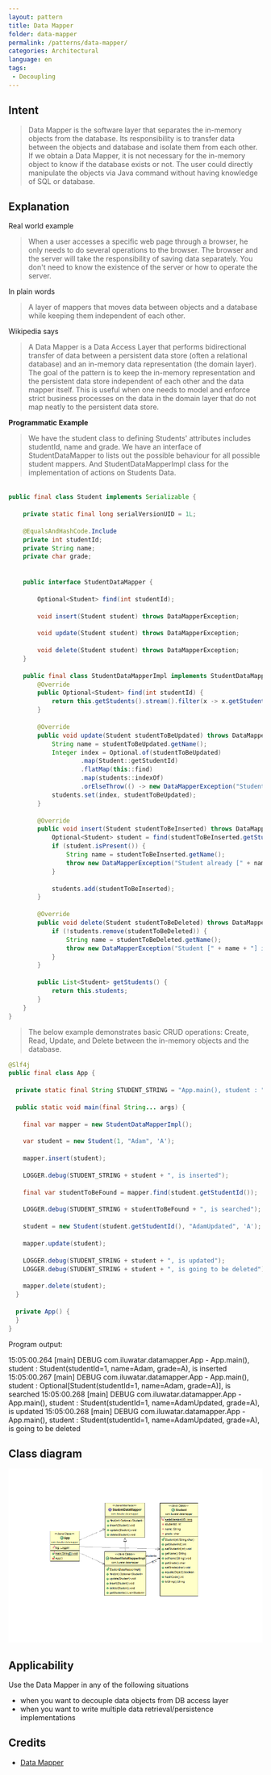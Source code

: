 ```yaml
---
layout: pattern
title: Data Mapper
folder: data-mapper
permalink: /patterns/data-mapper/
categories: Architectural
language: en
tags:
 - Decoupling
---
```


## Intent
>Data Mapper is the software layer that separates the in-memory objects from the database.
>Its responsibility is to transfer data between the objects and database and isolate them from each other. 
>If we obtain a Data Mapper, it is not necessary for the in-memory object to know if the database exists or not.
>The user could directly manipulate the objects via Java command without having knowledge of SQL or database.

## Explanation

Real world example
>When a user accesses a specific web page through a browser, he only needs to do several operations to the browser.
> The browser and the server will take the responsibility of saving data separately.
> You don't need to know the existence of the server or how to operate the server.

In plain words
>A layer of mappers that moves data between objects and a database while keeping them independent of each other.

Wikipedia says
>A Data Mapper is a Data Access Layer that performs bidirectional transfer of data between a persistent data store 
> (often a relational database) and an in-memory data representation (the domain layer). The goal of the pattern is to 
> keep the in-memory representation and the persistent data store independent of each other and the data mapper itself. 
> This is useful when one needs to model and enforce strict business processes on the data in the domain layer that do 
> not map neatly to the persistent data store. 

**Programmatic Example**

>We have the student class to defining Students' attributes includes studentId, name and grade.
>We have an interface of StudentDataMapper to lists out the possible behaviour for all possible student mappers.
>And StudentDataMapperImpl class for the implementation of actions on Students Data.

```java

public final class Student implements Serializable {

    private static final long serialVersionUID = 1L;

    @EqualsAndHashCode.Include
    private int studentId;
    private String name;
    private char grade;


    public interface StudentDataMapper {

        Optional<Student> find(int studentId);

        void insert(Student student) throws DataMapperException;

        void update(Student student) throws DataMapperException;

        void delete(Student student) throws DataMapperException;
    }

    public final class StudentDataMapperImpl implements StudentDataMapper {
        @Override
        public Optional<Student> find(int studentId) {
            return this.getStudents().stream().filter(x -> x.getStudentId() == studentId).findFirst();
        }

        @Override
        public void update(Student studentToBeUpdated) throws DataMapperException {
            String name = studentToBeUpdated.getName();
            Integer index = Optional.of(studentToBeUpdated)
                    .map(Student::getStudentId)
                    .flatMap(this::find)
                    .map(students::indexOf)
                    .orElseThrow(() -> new DataMapperException("Student [" + name + "] is not found"));
            students.set(index, studentToBeUpdated);
        }

        @Override
        public void insert(Student studentToBeInserted) throws DataMapperException {
            Optional<Student> student = find(studentToBeInserted.getStudentId());
            if (student.isPresent()) {
                String name = studentToBeInserted.getName();
                throw new DataMapperException("Student already [" + name + "] exists");
            }

            students.add(studentToBeInserted);
        }

        @Override
        public void delete(Student studentToBeDeleted) throws DataMapperException {
            if (!students.remove(studentToBeDeleted)) {
                String name = studentToBeDeleted.getName();
                throw new DataMapperException("Student [" + name + "] is not found");
            }
        }

        public List<Student> getStudents() {
            return this.students;
        }
    }
}

```

>The below example demonstrates basic CRUD operations: Create, Read, Update, and Delete between the in-memory objects
> and the database.

```java
@Slf4j
public final class App {

  private static final String STUDENT_STRING = "App.main(), student : ";

  public static void main(final String... args) {

    final var mapper = new StudentDataMapperImpl();

    var student = new Student(1, "Adam", 'A');

    mapper.insert(student);

    LOGGER.debug(STUDENT_STRING + student + ", is inserted");

    final var studentToBeFound = mapper.find(student.getStudentId());

    LOGGER.debug(STUDENT_STRING + studentToBeFound + ", is searched");

    student = new Student(student.getStudentId(), "AdamUpdated", 'A');

    mapper.update(student);

    LOGGER.debug(STUDENT_STRING + student + ", is updated");
    LOGGER.debug(STUDENT_STRING + student + ", is going to be deleted");

    mapper.delete(student);
  }

  private App() {
  }
}
```

Program output:

15:05:00.264 [main] DEBUG com.iluwatar.datamapper.App - App.main(), student : Student(studentId=1, name=Adam, grade=A), is inserted
15:05:00.267 [main] DEBUG com.iluwatar.datamapper.App - App.main(), student : Optional[Student(studentId=1, name=Adam, grade=A)], is searched
15:05:00.268 [main] DEBUG com.iluwatar.datamapper.App - App.main(), student : Student(studentId=1, name=AdamUpdated, grade=A), is updated
15:05:00.268 [main] DEBUG com.iluwatar.datamapper.App - App.main(), student : Student(studentId=1, name=AdamUpdated, grade=A), is going to be deleted



## Class diagram
![alt text](./etc/data-mapper.png "Data Mapper")

## Applicability
Use the Data Mapper in any of the following situations

* when you want to decouple data objects from DB access layer 
* when you want to write multiple data retrieval/persistence implementations

## Credits

* [Data Mapper](http://richard.jp.leguen.ca/tutoring/soen343-f2010/tutorials/implementing-data-mapper/)
